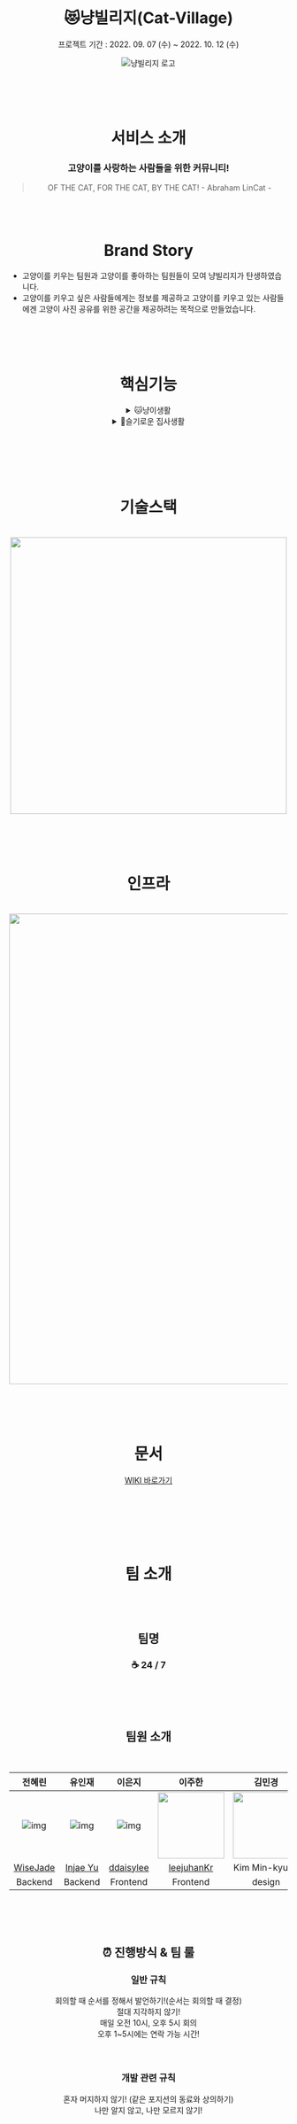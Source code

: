 <div align="center">
<br><br><br>

<h1>😻냥빌리지(Cat-Village)</h1>
프로젝트 기간 : 2022. 09. 07 (수) ~ 2022. 10. 12 (수)
  
![냥빌리지 로고](https://user-images.githubusercontent.com/96106122/194071917-8c1af41f-a774-4042-a3de-d83340fdf864.png)

<br /> <br /> <br />

<h1>서비스 소개</h1>

### 고양이를 사랑하는 사람들을 위한 커뮤니티!
> OF THE CAT, FOR THE CAT, BY THE CAT!  - Abraham LinCat -

<br /> <br />

<h1>Brand Story</h1>
<div align="left">

- 고양이를 키우는 팀원과 고양이를 좋아하는 팀원들이 모여 냥빌리지가 탄생하였습니다.
- 고양이를 키우고 싶은 사람들에게는 정보를 제공하고 고양이를 키우고 있는 사람들에겐 고양이 사진 공유를 위한 공간을 제공하려는 목적으로 만들었습니다.

</div>
<br /> <br /> <br />

<h1>핵심기능</h1>
<details>
<summary>🐱냥이생활</summary>
<br>

등록한 고양이 프로필 중 하나를 선택해서 고양이 사진을 게시해서 자랑할 수 있는 게시판입니다.<br>
한번에 최대 10장의 사진까지 게시할 수 있습니다!<br>
다른 유저의 게시글에 좋아요👍와 댓글을 추가할 수 있습니다!

</details>
<details>
<summary>👤슬기로운 집사생활</summary>
<br>

고양이의 품종별 정보를 제공해드립니다!<br>
고양이 bmi 정보, 예방접종 시기 정보 등을 제공합니다!<br>
고양이에 대해서 궁금한 부분을 게시글로 작성할 수 있습니다!<br>
다른 유저의 게시글에 좋아요👍와 댓글을 추가할 수 있습니다!<br>

</details>
<br /> <br /> <br /><br><br>

  <h1>기술스택</h1>
  <br>
  <img src="https://user-images.githubusercontent.com/104193237/192124591-8a478b5d-ba15-4997-ae5d-692de20fbe62.png" width="500">
  
  <br><br><br>
  <h1>인프라</h1>
  <br>
  <img src="https://user-images.githubusercontent.com/104193237/192691288-d53147ad-45a9-4a43-93eb-70ca073b24f8.png" width="850">

<br><br><br>
<h1> 문서 </h1>

[WIKI 바로가기](https://github.com/codestates-seb/seb39_main_059/wiki)
  
<br /> <br /> <br /><br><br>
<h1>팀 소개</h1>
<br><br>

<h2>팀명</h2>

### ☕️ 24 / 7

<br /> <br /> <br />

<h2>팀원 소개</h2>

<br />

| 전혜린 | 유인재 | 이은지 | 이주한 | 김민경 |
|:--------:|:--------:|:--------:|:--------:|:--------:|
| ![img](https://avatars.githubusercontent.com/u/104193237?s=120&v=4) | ![img](https://avatars.githubusercontent.com/u/31715847?s=120&v=4) | ![img](https://avatars.githubusercontent.com/u/88873956?s=120&v=4) | <img src = "https://avatars.githubusercontent.com/u/96106122?" width="120" height="120"> | <img src = "https://user-images.githubusercontent.com/96106122/194065180-b33095e0-7ec2-42cb-a886-c1e49fe957a8.png" width="120" height="120"> |
| [WiseJade](https://github.com/WiseJade) | [Injae Yu](https://github.com/InjaeYu) | [ddaisylee](https://github.com/ddaisylee) | [leejuhanKr](https://github.com/leejuhanKr) | Kim Min-kyung |
| Backend | Backend | Frontend | Frontend | design |


<br /> <br /> <br />

## ⏰  진행방식 & 팀 룰

### 일반 규칙

회의할 때 순서를 정해서 발언하기!(순서는 회의할 때 결정)<br>
절대 지각하지 않기!<br>
매일 오전 10시,  오후 5시 회의<br>
오후 1~5시에는 연락 가능 시간!<br>
<br><br>
### 개발 관련 규칙

혼자 머지하지 않기! (같은 포지션의 동료와 상의하기)<br>
나만 알지 않고, 나만 모르지 않기!

<br><br><br>

## ☄️ 24/7 팀의 문화
<h3> 전제 </h3>

모두가 동등한 **수평적 관계**가 기본입니다!<br>
🔥 **오버커뮤니케이션**
<br><br><br><br>
연락 없이 지각이나 결석을 하지 않고, 상시연락 가능시간(평일 오후 1~5시)에 바로 연락을 합니다.<br>
사정이 있을 경우 미리 slack으로 연락하고, 병결한 경우 다음날에라도 꼭 알려주세요!<br>
의견을 제시할 때는 근거와 함께 최대한 논리적으로 설명해주세요.<br>
피드백은 상호 존중하며 쿠션어를 사용해주세요.<br>
전체 회의는 특별한 일이 없으면 매일(평일만) 총 2번 진행합니다.<br>

### 오전 회의 <br>
간단하게 10분 내외로 진행합니다.<br>
시간 : 오전 10시 (상황에 따라 변경될 수 있음)<br>
기본 회의 내용 : 헬스 체크, 밤부터 새벽까지 발생한 이슈, 급한 안건, 오늘할 일에 대해 정리<br>

### ✨ 오후 회의 <br>
최대한 논의할 모든 안건에 대한 회의를 합니다.<br>
각자 포지션(백엔드, 프론트엔드) 별 회의는 정해진 룰 없이 필요할 때마다 자유롭게 진행합니다.<br>
회의는 게더타운을 이용합니다.

<br><br><br>

## branch 전략
| branch 이름 | 전략 |
|:--------:|:--------:|
| `main` 브랜치 | `dev` 브랜치에서 배포할 수 있을 정도로 구현된 것을 Merge 후 배포하는 브랜치 |
| `dev` 브랜치 | 기능 개발과 버그 수정 브랜치와 Merge가 자주 일어나는 브랜치, 개발이 가장 활발하게 일어나는 브랜치 |
| `feat/기능이름` or `fix/기능이름` | 이슈나 기능에 대해 개발하는 브랜치, 구현이 끝나면 `dev` 브랜치에 Merge |

브랜치 이름을 만들 때 되도록이면 대문자 쓰지 말기!! <br>
단어가 여러개 들어가면 하이폰(-)으로 연결하기 ex) feat/get-cat

<br><br>

## commit 전략
| commit 이름 | 전략 |
|:--------:|:--------:|
| `feat` | 새로운 기능 |
| `fix`  | 버그 수정 |
| `docs` | README, wiki 등 문서 수정 |
| `style` | 코드 변경 없이 스타일 변경 (CSS 파일 등) |
| `refactor` | 리팩토링 (클린 코드) |
| `chore` | 동작에 영향이 없는 코드 변경 없는 변경사항(주석 추가 등등) |

<br><br>

## Pull Request Merge 전략<br>
| source branch ➡️ definition branch | Merge 전략 |
|:--------:|:--------:|
| feat(or fix) ➡️ dev | Merge Commit |
| dev ➡️ main | Squash and Merge |

</div>
